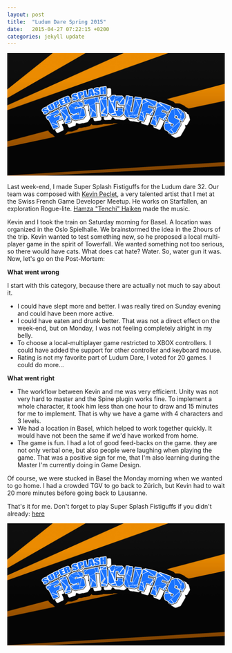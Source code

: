 ```yaml
---
layout: post
title:  "Ludum Dare Spring 2015"
date:   2015-04-27 07:22:15 +0200
categories: jekyll update
---
```

![start_screen](/images//2015/04/start_screen.jpg)

Last week-end, I made Super Splash Fistiguffs for the Ludum dare 32. Our team was composed with [Kevin Peclet](https://bsky.app/profile/hoot.bsky.social), a very talented artist that I met at the Swiss French Game Developer Meetup. He works on Starfallen, an exploration Rogue-lite. [Hamza \"Tenchi\" Haiken](https://twitter.com/2xhTenchi) made the music.

Kevin and I took the train on Saturday morning for Basel. A location was organized in the Oslo Spielhalle. We brainstormed the idea in the 2hours of the trip. Kevin wanted to test something new, so he proposed a local multi-player game in the spirit of Towerfall. We wanted something not too serious, so there would have cats. What does cat hate? Water. So, water gun it was. Now, let\'s go on the Post-Mortem:

<!--more-->

<strong>What went wrong</strong>

I start with this category, because there are actually not much to say about it.
- I could have slept more and better. I was really tired on Sunday evening and could have been more active.
- I could have eaten and drunk better. That was not a direct effect on the week-end, but on Monday, I was not feeling completely alright in my belly.
- To choose a local-multiplayer game restricted to XBOX controllers. I could have added the support for other controller and keyboard mouse.
- Rating is not my favorite part of Ludum Dare, I voted for 20 games. I could do more...

<strong>What went right</strong>

- The workflow between Kevin and me was very efficient. Unity was not very hard to master and the Spine plugin works fine. To implement a whole character, it took him less than one hour to draw and 15 minutes for me to implement. That is why we have a game with 4 characters and 3 levels.
- We had a location in Basel, which helped to work together quickly. It would have not been the same if we\'d have worked from home.
- The game is fun. I had a lot of good feed-backs on the game. they are not only verbal one, but also people were laughing when playing the game. That was a positive sign for me, that I\'m also learning during the Master I\'m currently doing in Game Design.

Of course, we were stucked in Basel the Monday morning when we wanted to go home. I had a crowded TGV to go back to Zürich, but Kevin had to wait 20 more minutes before going back to Lausanne.

That\'s it for me. Don\'t forget to play Super Splash Fistiguffs if you didn\'t already: [here](https://gamejolt.com/games/project-splash-super-splash-fisticuffs/61633)

![Super Splash Fisticuffs](/images/2015/04/start_screen.jpg)